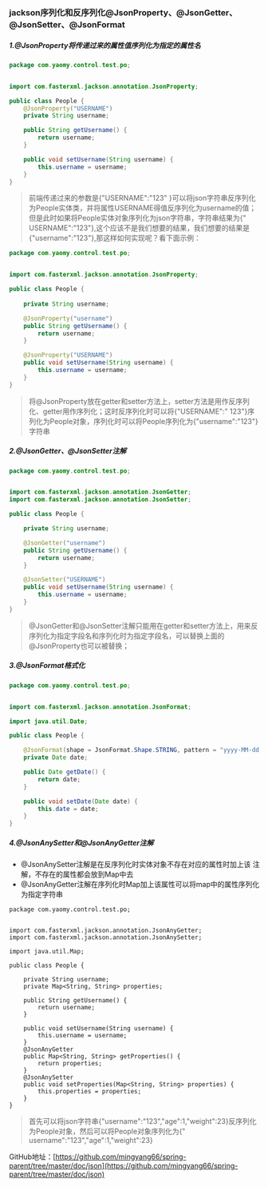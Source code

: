 ### jackson序列化和反序列化@JsonProperty、@JsonGetter、@JsonSetter、@JsonFormat

##### 1.@JsonProperty将传递过来的属性值序列化为指定的属性名

```java
package com.yaomy.control.test.po;


import com.fasterxml.jackson.annotation.JsonProperty;

public class People {
    @JsonProperty("USERNAME")
    private String username;

    public String getUsername() {
        return username;
    }

    public void setUsername(String username) {
        this.username = username;
    }
}

```

> 前端传递过来的参数是{"USERNAME":"123"
> }可以将json字符串反序列化为People实体类，并将属性USERNAME得值反序列化为username的值；但是此时如果将People实体对象序列化为json字符串，字符串结果为{"
> USERNAME":"123"},这个应该不是我们想要的结果，我们想要的结果是{"username":"123"},那这样如何实现呢？看下面示例：

```java
package com.yaomy.control.test.po;


import com.fasterxml.jackson.annotation.JsonProperty;

public class People {
    
    private String username;

    @JsonProperty("username")
    public String getUsername() {
        return username;
    }

    @JsonProperty("USERNAME")
    public void setUsername(String username) {
        this.username = username;
    }
}
```

> 将@JsonProperty放在getter和setter方法上，setter方法是用作反序列化、getter用作序列化；这时反序列化时可以将{"USERNAME":"
> 123"}序列化为People对象，序列化时可以将People序列化为{"username":"123"}字符串

##### 2.@JsonGetter、@JsonSetter注解

```java
package com.yaomy.control.test.po;


import com.fasterxml.jackson.annotation.JsonGetter;
import com.fasterxml.jackson.annotation.JsonSetter;

public class People {

    private String username;

    @JsonGetter("username")
    public String getUsername() {
        return username;
    }

    @JsonSetter("USERNAME")
    public void setUsername(String username) {
        this.username = username;
    }
}

```

> @JsonGetter和@JsonSetter注解只能用在getter和setter方法上，用来反序列化为指定字段名和序列化时为指定字段名，可以替换上面的@JsonProperty也可以被替换；

##### 3.@JsonFormat格式化

```java
package com.yaomy.control.test.po;


import com.fasterxml.jackson.annotation.JsonFormat;

import java.util.Date;

public class People {

    @JsonFormat(shape = JsonFormat.Shape.STRING, pattern = "yyyy-MM-dd HH:mm:ss")
    private Date date;

    public Date getDate() {
        return date;
    }

    public void setDate(Date date) {
        this.date = date;
    }
}

```

##### 4.@JsonAnySetter和@JsonAnyGetter注解

- @JsonAnySetter注解是在反序列化时实体对象不存在对应的属性时加上该 注解，不存在的属性都会放到Map中去
- @JsonAnyGetter注解在序列化时Map加上该属性可以将map中的属性序列化为指定字符串

```
package com.yaomy.control.test.po;


import com.fasterxml.jackson.annotation.JsonAnyGetter;
import com.fasterxml.jackson.annotation.JsonAnySetter;

import java.util.Map;

public class People {

    private String username;
    private Map<String, String> properties;

    public String getUsername() {
        return username;
    }

    public void setUsername(String username) {
        this.username = username;
    }
    @JsonAnyGetter
    public Map<String, String> getProperties() {
        return properties;
    }
    @JsonAnySetter
    public void setProperties(Map<String, String> properties) {
        this.properties = properties;
    }
}

```

> 首先可以将json字符串{"username":"123","age":1,"weight":23}反序列化为People对象，然后可以将People对象序列化为{"
> username":"123","age":1,"weight":23}

GitHub地址：[https://github.com/mingyang66/spring-parent/tree/master/doc/json](https://github.com/mingyang66/spring-parent/tree/master/doc/json)